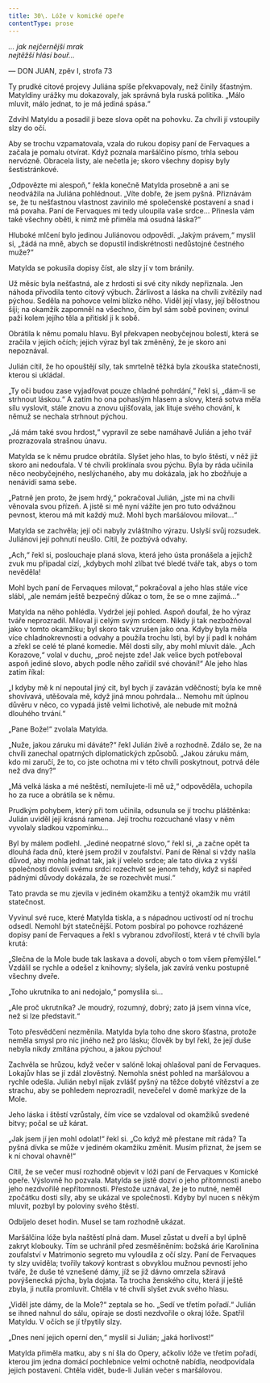 ```yaml
---
title: 30\. Lóže v komické opeře
contentType: prose
---
```


_… jak nejčernější mrak  
nejtěžší hlásí bouř…_

— DON JUAN, zpěv I, strofa 73

Ty prudké citové projevy Juliána spíše překvapovaly, než činily šťastným. Matyldiny urážky mu dokazovaly, jak správná byla ruská politika. „Málo mluvit, málo jednat, to je má jediná spása.“

Zdvihl Matyldu a posadil ji beze slova opět na pohovku. Za chvíli jí vstoupily slzy do očí.

Aby se trochu vzpamatovala, vzala do rukou dopisy paní de Fervaques a začala je pomalu otvírat. Když poznala maršálčino písmo, trhla sebou nervózně. Obracela listy, ale nečetla je; skoro všechny dopisy byly šestistránkové.

„Odpovězte mi alespoň,“ řekla konečně Matylda prosebně a ani se neodvážila na Juliána pohlédnout. „Víte dobře, že jsem pyšná. Přiznávám se, že tu nešťastnou vlastnost zavinilo mé společenské postavení a snad i má povaha. Paní de Fervaques mi tedy uloupila vaše srdce… Přinesla vám také všechny oběti, k nimž mě přiměla má osudná láska?“

Hluboké mlčení bylo jedinou Juliánovou odpovědí. „Jakým právem,“ myslil si, „žádá na mně, abych se dopustil indiskrétnosti nedůstojné čestného muže?“

Matylda se pokusila dopisy číst, ale slzy jí v tom bránily.

Už měsíc byla nešťastná, ale z hrdosti si své city nikdy nepřiznala. Jen náhoda přivodila tento citový výbuch. Žárlivost a láska na chvíli zvítězily nad pýchou. Seděla na pohovce velmi blízko něho. Viděl její vlasy, její bělostnou šíji; na okamžik zapomněl na všechno, čím byl sám sobě povinen; ovinul paži kolem jejího těla a přitiskl ji k sobě.

Obrátila k němu pomalu hlavu. Byl překvapen neobyčejnou bolestí, která se zračila v jejích očích; jejich výraz byl tak změněný, že je skoro ani nepoznával.

Julián cítil, že ho opouštějí síly, tak smrtelně těžká byla zkouška statečnosti, kterou si ukládal.

„Ty oči budou zase vyjadřovat pouze chladné pohrdání,“ řekl si, „dám-li se strhnout láskou.“ A zatím ho ona pohaslým hlasem a slovy, která sotva měla sílu vyslovit, stále znovu a znovu ujišťovala, jak lituje svého chování, k němuž se nechala strhnout pýchou.

„Já mám také svou hrdost,“ vypravil ze sebe namáhavě Julián a jeho tvář prozrazovala strašnou únavu.

Matylda se k němu prudce obrátila. Slyšet jeho hlas, to bylo štěstí, v něž již skoro ani nedoufala. V té chvíli proklínala svou pýchu. Byla by ráda učinila něco neobyčejného, neslýchaného, aby mu dokázala, jak ho zbožňuje a nenávidí sama sebe.

„Patrně jen proto, že jsem hrdý,“ pokračoval Julián, „jste mi na chvíli věnovala svou přízeň. A jistě si mě nyní vážíte jen pro tuto odvážnou pevnost, kterou má mít každý muž. Mohl bych maršálovou milovat…“

Matylda se zachvěla; její oči nabyly zvláštního výrazu. Uslyší svůj rozsudek. Juliánovi její pohnutí neušlo. Cítil, že pozbývá odvahy.

„Ach,“ řekl si, poslouchaje planá slova, která jeho ústa pronášela a jejichž zvuk mu připadal cizí, „kdybych mohl zlíbat tvé bledé tváře tak, abys o tom nevěděla!

Mohl bych paní de Fervaques milovat,“ pokračoval a jeho hlas stále více slábl, „ale nemám ještě bezpečný důkaz o tom, že se o mne zajímá…“

Matylda na něho pohlédla. Vydržel její pohled. Aspoň doufal, že ho výraz tváře neprozradil. Miloval ji celým svým srdcem. Nikdy ji tak nezbožňoval jako v tomto okamžiku; byl skoro tak vzrušen jako ona. Kdyby byla měla více chladnokrevnosti a odvahy a použila trochu lsti, byl by jí padl k nohám a zřekl se celé té plané komedie. Měl dosti síly, aby mohl mluvit dále. „Ach Korazove,“ volal v duchu, „proč nejste zde! Jak velice bych potřeboval aspoň jediné slovo, abych podle něho zařídil své chování!“ Ale jeho hlas zatím říkal:

„I kdyby mě k ní nepoutal jiný cit, byl bych jí zavázán vděčností; byla ke mně shovívavá, utěšovala mě, když jiná mnou pohrdala… Nemohu mít úplnou důvěru v něco, co vypadá jistě velmi lichotivě, ale nebude mít možná dlouhého trvání.“

„Pane Bože!“ zvolala Matylda.

„Nuže, jakou záruku mi dáváte?“ řekl Julián živě a rozhodně. Zdálo se, že na chvíli zanechal opatrných diplomatických způsobů. „Jakou záruku mám, kdo mi zaručí, že to, co jste ochotna mi v této chvíli poskytnout, potrvá déle než dva dny?“

„Má velká láska a mé neštěstí, nemilujete-li mě už,“ odpověděla, uchopila ho za ruce a obrátila se k němu.

Prudkým pohybem, který při tom učinila, odsunula se jí trochu pláštěnka: Julián uviděl její krásná ramena. Její trochu rozcuchané vlasy v něm vyvolaly sladkou vzpomínku…

Byl by málem podlehl. „Jediné neopatrné slovo,“ řekl si, „a začne opět ta dlouhá řada dnů, které jsem prožil v zoufalství. Paní de Rênal si vždy našla důvod, aby mohla jednat tak, jak jí velelo srdce; ale tato dívka z vyšší společnosti dovolí svému srdci rozechvět se jenom tehdy, když si napřed pádnými důvody dokázala, že se rozechvět musí.“

Tato pravda se mu zjevila v jediném okamžiku a tentýž okamžik mu vrátil statečnost.

Vyvinul své ruce, které Matylda tiskla, a s nápadnou uctivostí od ní trochu odsedl. Nemohl být statečnější. Potom posbíral po pohovce rozházené dopisy paní de Fervaques a řekl s vybranou zdvořilostí, která v té chvíli byla krutá:

„Slečna de la Mole bude tak laskava a dovolí, abych o tom všem přemýšlel.“ Vzdálil se rychle a odešel z knihovny; slyšela, jak zavírá venku postupně všechny dveře.

„Toho ukrutníka to ani nedojalo,“ pomyslila si…

„Ale proč ukrutníka? Je moudrý, rozumný, dobrý; zato já jsem vinna více, než si lze představit.“

Toto přesvědčení nezměnila. Matylda byla toho dne skoro šťastna, protože neměla smysl pro nic jiného než pro lásku; člověk by byl řekl, že její duše nebyla nikdy zmítána pýchou, a jakou pýchou!

Zachvěla se hrůzou, když večer v salóně lokaj ohlašoval paní de Fervaques. Lokajův hlas se jí zdál zlověstný. Nemohla snést pohled na maršálovou a rychle odešla. Julián nebyl nijak zvlášť pyšný na těžce dobyté vítězství a ze strachu, aby se pohledem neprozradil, nevečeřel v domě markýze de la Mole.

Jeho láska i štěstí vzrůstaly, čím více se vzdaloval od okamžiků svedené bitvy; počal se už kárat.

„Jak jsem jí jen mohl odolat!“ řekl si. „Co když mě přestane mít ráda? Ta pyšná dívka se může v jediném okamžiku změnit. Musím přiznat, že jsem se k ní choval ohavně!“

Cítil, že se večer musí rozhodně objevit v lóži paní de Fervaques v Komické opeře. Výslovně ho pozvala. Matylda se jistě dozví o jeho přítomnosti anebo jeho nezdvořilé nepřítomnosti. Přestože uznával, že je to nutné, neměl zpočátku dosti síly, aby se ukázal ve společnosti. Kdyby byl nucen s někým mluvit, pozbyl by poloviny svého štěstí.

Odbíjelo deset hodin. Musel se tam rozhodně ukázat.

Maršálčina lóže byla naštěstí plná dam. Musel zůstat u dveří a byl úplně zakryt klobouky. Tím se uchránil před zesměšněním: božská árie Karolinina zoufalství v Matrimonio segreto mu vyloudila z očí slzy. Paní de Fervaques ty slzy uviděla; tvořily takový kontrast s obvyklou mužnou pevností jeho tváře, že duše té vznešené dámy, jíž se již dávno omrzela sžíravá povýšenecká pýcha, byla dojata. Ta trocha ženského citu, která jí ještě zbyla, ji nutila promluvit. Chtěla v té chvíli slyšet zvuk svého hlasu.

„Viděl jste dámy, de la Mole?“ zeptala se ho. „Sedí ve třetím pořadí.“ Julián se ihned nahnul do sálu, opíraje se dosti nezdvořile o okraj lóže. Spatřil Matyldu. V očích se jí třpytily slzy.

„Dnes není jejich operní den,“ myslil si Julián; „jaká horlivost!“

Matylda přiměla matku, aby s ní šla do Opery, ačkoliv lóže ve třetím pořadí, kterou jim jedna domácí pochlebnice velmi ochotně nabídla, neodpovídala jejich postavení. Chtěla vidět, bude-li Julián večer s maršálovou.
